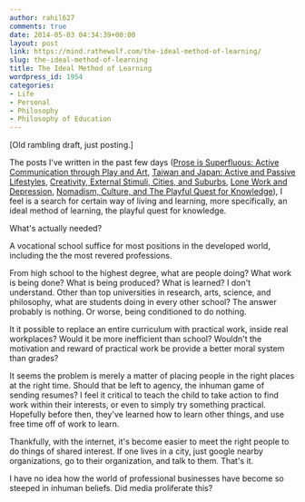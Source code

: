 ```yaml
---
author: rahil627
comments: true
date: 2014-05-03 04:34:39+00:00
layout: post
link: https://mind.rathewolf.com/the-ideal-method-of-learning/
slug: the-ideal-method-of-learning
title: The Ideal Method of Learning
wordpress_id: 1954
categories:
- Life
- Personal
- Philosophy
- Philosophy of Education
---
```


[Old rambling draft, just posting.]

The posts I've written in the past few days ([Prose is Superfluous: Active Communication through Play and Art](https://mind.rathewolf.com/prose-is-superfluous-active-communication-through-play-and-art), [Taiwan and Japan: Active and Passive Lifestyles](https://mind.rathewolf.com/taiwan-and-japan-active-and-passive-lifestyles), [Creativity, External Stimuli, Cities, and Suburbs](https://mind.rathewolf.com/creativity-external-stimuli-cities-and-suburbs), [Lone Work and Depression](https://mind.rathewolf.com/lone-work-and-depression), [Nomadism, Culture, and The Playful Quest for Knowledge](https://mind.rathewolf.com/nomadism-culture-and-the-playful-quest-for-knowledge)), I feel is a search for certain way of living and learning, more specifically, an ideal method of learning, the playful quest for knowledge.

What's actually needed?

A vocational school suffice for most positions in the developed world, including the the most revered professions.

From high school to the highest degree, what are people doing? What work is being done? What is being produced? What is learned? I don't understand. Other than top universities in research, arts, science, and philosophy, what are students doing in every other school? The answer probably is nothing. Or worse, being conditioned to do nothing.

It it possible to replace an entire curriculum with practical work, inside real workplaces? Would it be more inefficient than school? Wouldn't the motivation and reward of practical work be provide a better moral system than grades?

It seems the problem is merely a matter of placing people in the right places at the right time. Should that be left to agency, the inhuman game of sending resumes? I feel it critical to teach the child to take action to find work within their interests, or even to simply try something practical. Hopefully before then, they've learned how to learn other things, and use free time off of work to learn.

Thankfully, with the internet, it's become easier to meet the right people to do things of shared interest. If one lives in a city, just google nearby organizations, go to their organization, and talk to them. That's it.

I have no idea how the world of professional businesses have become so steeped in inhuman beliefs. Did media proliferate this?
